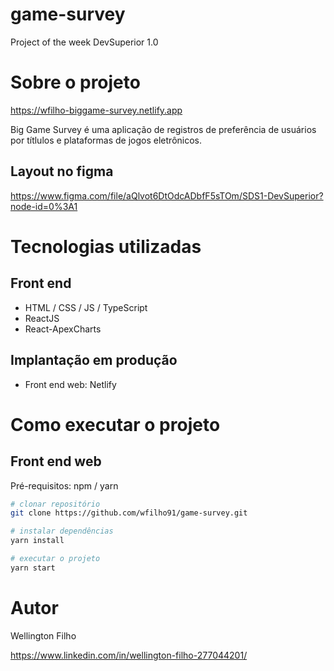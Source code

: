 # game-survey
Project of the week DevSuperior 1.0

# Sobre o projeto

https://wfilho-biggame-survey.netlify.app

Big Game Survey é uma aplicação de registros de preferência de usuários por títlulos e plataformas de jogos eletrônicos.

## Layout no figma
https://www.figma.com/file/aQlvot6DtOdcADbfF5sTOm/SDS1-DevSuperior?node-id=0%3A1

# Tecnologias utilizadas

## Front end
- HTML / CSS / JS / TypeScript
- ReactJS
- React-ApexCharts

## Implantação em produção
- Front end web: Netlify

# Como executar o projeto

## Front end web
Pré-requisitos: npm / yarn

```bash
# clonar repositório
git clone https://github.com/wfilho91/game-survey.git

# instalar dependências
yarn install

# executar o projeto
yarn start
```

# Autor

Wellington Filho

https://www.linkedin.com/in/wellington-filho-277044201/
